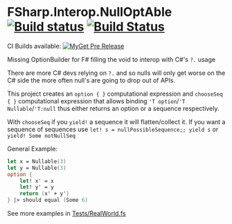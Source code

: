 # FSharp.Interop.NullOptAble [![Build status](https://ci.appveyor.com/api/projects/status/57yssc1q22p7j0y7/branch/master?svg=true)](https://ci.appveyor.com/project/jbtule/fsharp-interop-nulloptable/branch/master) [![Build Status](https://travis-ci.org/ekonbenefits/FSharp.Interop.NullOptAble.svg?branch=master)](https://travis-ci.org/ekonbenefits/FSharp.Interop.NullOptAble)

CI Builds available: [![MyGet Pre Release](https://img.shields.io/myget/ci-fsharp-optionbuilder/vpre/FSharp.Interop.NullOptAble.svg)](https://www.myget.org/feed/ci-fsharp-optionbuilder/package/nuget/FSharp.Interop.NullOptAble)

Missing OptionBuilder for F# filling the void to interop with  C#'s `?.` usage

There are more C# devs relying on `?.` and so nulls will only get worse on the C# side the more often null's are going to drop out of APIs.

This project creates an `option { }` computational expression and `chooseSeq { }` computational expression that allows binding `'T option`/`'T Nullable`/`'T:null` thus either returns an option or a sequence respectively.

With `chooseSeq` if you `yield!` a sequence it will flatten/collect it. If you want a sequence of sequences use `let! s = nullPossibleSequence;; yield s` or `yield! Some notNullSeq`

General Example:
```fsharp
let x = Nullable(3)
let y = Nullable(3)
option {
    let! x' = x
    let! y' = y
    return (x' + y')
} |> should equal (Some 6)
```
See more examples in [Tests/RealWorld.fs](https://ekonbenefits.github.io/FSharp.Interop.NullOptAble/RealWorld.html)
